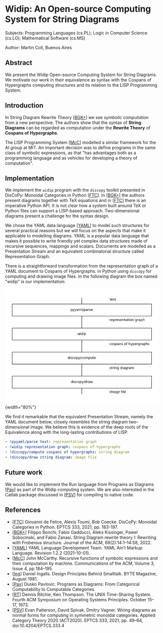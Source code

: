 # Widip: An Open-source Computing System for String Diagrams

Subjects: Programming Languages (cs.PL); Logic in Computer Science (cs.LO); Mathematical Software (cs.MS)

Author: Martin Coll, Buenos Aires

## Abstract
We present the Widip Open-source Computing System for String Diagrams. We motivate our work in their equivalence as syntax with the Cospans of Hypergraphs computing structures and its relation to the LISP Programming System.

## Introduction

In String Diagram Rewrite Theory [[BGK+]] we see _symbolic computation_ from a new perspective. The authors show that the syntax of **String Diagrams** can be regarded as computation under the **Rewrite Theory** of **Cospans of Hypergraphs**.

The LISP Programming System [[McC]] modelled a similar framework for the AI group at MIT. An important decision was to define programs in the same class of symbolic expressions, as that "has advantages both as a programming language and as vehicles for developing a theory of computation".

## Implementation
We implement the `widip` program with the `discopy` toolkit presented in DisCoPy: Monoidal Categories in Python [[FTC]]. In [[BGK+]] the authors present diagrams together with TeX equations and in [[FTC]] there is an imperative Python API. It is not clear how a system built around TeX or Python files can support a LISP-based approach. Two-dimensional diagrams present a challenge for the syntax design.

We chose the YAML data language [[YAML]] to model such structures for several practical reasons but we will focus on the aspects that make it applicable to modelling diagrams. YAML is a popular data language that makes it possible to write friendly yet complex data structures made of recursive sequences, mappings and scalars. Documents are modelled as a Presentation Stream and an equivalent combinatorial structure called Representation Graph.

There is a straightforward transformation from the representation graph of a YAML document to Cospans of Hypergraphs. in Python using `discopy` for computing and drawing image files. In the following diagram the box named "widip" is our implementation:

![The `widip` Python implementation diagram](rep.jpg){width="80%"}

We find it remarkable that the equivalent Presentation Stream, namely the YAML document below, closely resembles the string diagram two-dimensional image. We believe this is evidence of the deep roots of the Equivalence along with the long-lasting contributions of LISP.

```yaml
- !pyyaml/parse text: representation graph
- !widip representation graph: cospans of hypergraphs
- !discopy/compute cospans of hypergraphs: string diagram
- !discopy/draw string diagram: image file
```

## Future work
We would like to implement the Run language from Programs as Diagrams [[Pav]] as part of the Widip computing system. We are also interested in the Catlab package discussed in [[PSV]] for compiling to native code.

## References
* [[FTC]] Giovanni de Felice, Alexis Toumi, Bob Coecke. DisCoPy: Monoidal Categories in Python. EPTCS 333, 2021, pp. 183-197.
* [[BGK+]] Filippo Bonchi, Fabio Gadducci, Aleks Kissinger, Pawel Sobocinski, and Fabio Zanasi. String Diagram rewrite theory I: Rewriting with Frobenius structure. Journal of the ACM, 69(2):14:1–14:58, 2022.
* [[YAML]] YAML Language Development Team. YAML Ain’t Markup Language. Revision 1.2.2 (2021-10-01).
* [[McC]] John McCarthy. Recursive functions of symbolic expressions and their computation by machine. Communications of the ACM, Volume 3, Issue 4, pp 184–195.
* [[Ing]] Daniel Ingalls. Design Principles Behind Smalltalk. BYTE Magazine, August 1981.
* [[Pav]] Dusko Pavlovic. Programs as Diagrams: From Categorical Computability to Computable Categories.
* [[RT]] Dennis Ritchie, Ken Thompson. The UNIX Time-Sharing System. Fourth ACM Symposium on Operating Systems Principles. October 15–17, 1973.
* [[PSV]] Evan Patterson, David Spivak, Dmitry Vagner. Wiring diagrams as normal forms for computing in symmetric monoidal categories. Applied Category Theory 2020 (ACT2020). EPTCS 333, 2021, pp. 49–64, doi:10.4204/EPTCS.333.4

[FTC]: https://doi.org/10.4204/EPTCS.333.13
[BGK+]: https://doi.org/10.48550/arXiv.2012.01847
[YAML]: https://yaml.org/spec/1.2.2/
[PyYAML]: https://github.com/yaml/pyyaml
[McC]: https://dl.acm.org/doi/10.1145/367177.367199
[Ing]: https://www.cs.virginia.edu/~evans/cs655/readings/smalltalk.html
[Pav]: https://arxiv.org/abs/2208.03817
[RT]: https://dsf.berkeley.edu/cs262/unix.pdf
[PSV]: https://doi.org/10.4204/EPTCS.333.4
